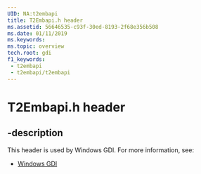 ```yaml
---
UID: NA:t2embapi
title: T2Embapi.h header
ms.assetid: 56646535-c93f-30ed-8193-2f68e356b508
ms.date: 01/11/2019
ms.keywords: 
ms.topic: overview
tech.root: gdi
f1_keywords:
 - t2embapi
 - t2embapi/t2embapi
---
```


# T2Embapi.h header


## -description

This header is used by Windows GDI. For more information, see:

- [Windows GDI](../_gdi/index.md)

